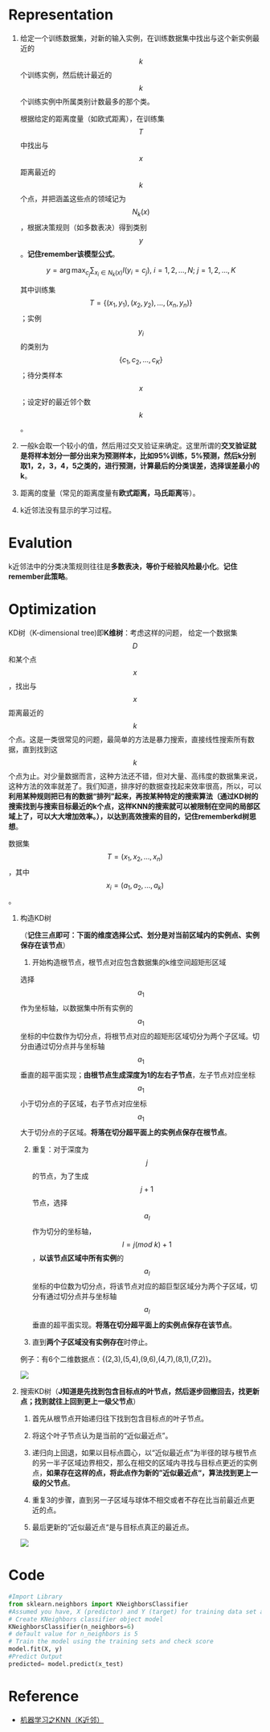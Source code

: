 # Representation

1. 给定一个训练数据集，对新的输入实例，在训练数据集中找出与这个新实例最近的$$k$$个训练实例，然后统计最近的$$k$$个训练实例中所属类别计数最多的那个类。

    根据给定的距离度量（如欧式距离），在训练集$$T$$中找出与$$x$$距离最近的$$k$$个点，并把涵盖这些点的领域记为$$N_k(x)$$，根据决策规则（如多数表决）得到类别$$y$$。**记住remember该模型公式**。

    $$y = \arg\max_{c_j}\sum_{x_i \in N_k(x)} I(y_i=c_j), \ i = 1, 2, \dots, N; \ j = 1, 2, \dots, K$$

    其中训练集$$T=\{(x_1, y_1), (x_2, y_2), \dots, (x_n, y_n)\}$$；实例$$y_i$$的类别为$$\{ c_1,c_2,\dots,c_K\}$$；待分类样本$$x$$；设定好的最近邻个数$$k$$。

2. 一般k会取一个较小的值，然后用过交叉验证来确定。这里所谓的**交叉验证就是将样本划分一部分出来为预测样本，比如95%训练，5%预测，然后k分别取1，2，3，4，5之类的，进行预测，计算最后的分类误差，选择误差最小的k**。

3. 距离的度量（常见的距离度量有**欧式距离，马氏距离**等）。

4. k近邻法没有显示的学习过程。

# Evalution
k近邻法中的分类决策规则往往是**多数表决，等价于经验风险最小化**。**记住remember此策略**。

# Optimization
KD树（K-dimensional tree)即**K维树**：考虑这样的问题， 给定一个数据集$$D$$和某个点$$x$$，找出与$$x$$距离最近的$$k$$个点。这是一类很常见的问题，最简单的方法是暴力搜索，直接线性搜索所有数据，直到找到这$$k$$个点为止。对少量数据而言，这种方法还不错，但对大量、高纬度的数据集来说，这种方法的效率就差了。我们知道，排序好的数据查找起来效率很高，所以，可以**利用某种规则把已有的数据“排列”起来，再按某种特定的搜索算法（通过KD树的搜索找到与搜索目标最近的k个点，这样KNN的搜索就可以被限制在空间的局部区域上了，可以大大增加效率。），以达到高效搜索的目的，记住rememberkd树思想**。

数据集$$T=(x_1, x_2, \dots, x_n)$$，其中$$x_i=(a_1, a_2, \dots, a_k)$$。

1. 构造KD树

    （**记住三点即可：下面的维度选择公式、划分是对当前区域内的实例点、实例保存在该节点**）

    1. 开始构造根节点，根节点对应包含数据集的k维空间超矩形区域

    选择$$a_1$$作为坐标轴，以数据集中所有实例的$$a_1$$坐标的中位数作为切分点，将根节点对应的超矩形区域切分为两个子区域。切分由通过切分点并与坐标轴$$a_1$$垂直的超平面实现；**由根节点生成深度为1的左右子节点**，左子节点对应坐标$$a_1$$小于切分点的子区域，右子节点对应坐标$$a_1$$大于切分点的子区域。**将落在切分超平面上的实例点保存在根节点**。

    2. 重复：对于深度为$$j$$的节点，为了生成$$j+1$$节点，选择$$a_l$$作为切分的坐标轴，$$l= j(mod\ k) +1$$，**以该节点区域中所有实例**的$$a_l$$坐标的中位数为切分点，将该节点对应的超巨型区域分为两个子区域，切分有通过切分点并与坐标轴$$a_l$$垂直的超平面实现。**将落在切分超平面上的实例点保存在该节点**。

    3. 直到**两个子区域没有实例存在**时停止。

    例子：有6个二维数据点：{(2,3),(5,4),(9,6),(4,7),(8,1),(7,2)}。

    ![](/assets/knn.jpg)

2. 搜索KD树（**J知道是先找到包含目标点的叶节点，然后逐步回撤回去，找更新点；找到就往上回到更上一级父节点**）

    1. 首先从根节点开始递归往下找到包含目标点的叶子节点。

    2. 将这个叶子节点认为是当前的“近似最近点”。

    3. 递归向上回退，如果以目标点圆心，以“近似最近点”为半径的球与根节点的另一半子区域边界相交，那么在相交的区域内寻找与目标点更近的实例点，**如果存在这样的点，将此点作为新的”近似最近点“，算法找到更上一级的父节点**。

    4. 重复3的步骤，直到另一子区域与球体不相交或者不存在比当前最近点更近的点。

    5. 最后更新的”近似最近点“是与目标点真正的最近点。

    ![](/assets/knn2.jpg)

# Code
```python
#Import Library
from sklearn.neighbors import KNeighborsClassifier
#Assumed you have, X (predictor) and Y (target) for training data set and x_test(predictor) of test_dataset
# Create KNeighbors classifier object model
KNeighborsClassifier(n_neighbors=6)
# default value for n_neighbors is 5
# Train the model using the training sets and check score
model.fit(X, y)
#Predict Output
predicted= model.predict(x_test)
```

# Reference
- [机器学习之KNN（K近邻）](http://blog.csdn.net/zhang20072844/article/details/51704544)
